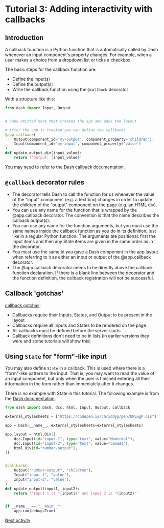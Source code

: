 # Tutorial 3: Adding interactivity with callbacks

## Introduction

A callback function is a Python function that is automatically called by Dash whenever an input component's property
changes. For example, when a user makes a choice from a dropdown list or ticks a checkbox.

The basic steps for the callback function are:

- Define the input(s)
- Define the output(s)
- Write the callback function using the `@callback` decorator

With a structure like this:

```python
from dash import Input, Output


# Code omitted here that creates the app and adds the layout

# After the app is created you can define the callbacks
@app.callback(
    Output(component_id='my-output', component_property='children'),
    Input(component_id='my-input', component_property='value')
)
def update_output_div(input_value):
    return f'Output: {input_value}'
```

You may need to refer to the [Dash callback documentation](https://dash.plotly.com/basic-callbacks).

## `@callback` decorator rules

- The decorator tells Dash to call the function for us whenever the value of the "input" component (e.g. a text box)
  changes in order to update the children of the "output" component on the page (e.g. an HTML div).
- You can use any name for the function that is wrapped by the @app.callback decorator. The convention is that the name
  describes the callback output(s).
- You can use any name for the function arguments, but you must use the same names inside the callback function as you
  do in its definition, just like in a regular Python function. The arguments are positional: first the Input items and
  then any State items are given in the same order as in the decorator.
- You must use the same id you gave a Dash component in the app.layout when referring to it as either an input or output
  of the @app.callback decorator.
- The @app.callback decorator needs to be directly above the callback function declaration. If there is a blank line
  between the decorator and the function definition, the callback registration will not be successful.

## Callback 'gotchas'

[callback gotchas](https://dash.plotly.com/callback-gotchas):

- Callbacks require their Inputs, States, and Output to be present in the layout
- Callbacks require all Inputs and States to be rendered on the page
- All callbacks must be defined before the server starts
- Callback definitions don't need to be in lists (in earlier versions they were and some tutorials will show this)

## Using `State` for "form"-like input

You may also define `State` in a callback. This is used where there is a "form"-like pattern to the input. That is, you
may want to read
the value of an input component, but only when the user is finished entering all their information in the form rather
than immediately after it changes.

There is no example with State in this tutorial. The following example is from
the [Dash documentation](https://dash.plotly.com/basic-callbacks#dash-app-with-state).

```python
from dash import Dash, dcc, html, Input, Output, callback

external_stylesheets = ["https://codepen.io/chriddyp/pen/bWLwgP.css"]

app = Dash(__name__, external_stylesheets=external_stylesheets)

app.layout = html.Div([
    dcc.Input(id="input-1", type="text", value="Montréal"),
    dcc.Input(id="input-2", type="text", value="Canada"),
    html.Div(id="number-output"),
])


@callback(
    Output("number-output", "children"),
    Input("input-1", "value"),
    Input("input-2", "value"),
)
def update_output(input1, input2):
    return f'Input 1 is "{input1}" and Input 2 is "{input2}"'


if __name__ == "__main__":
    app.run(debug=True)
```

[Next activity](3-2-line-chart-callback.md)